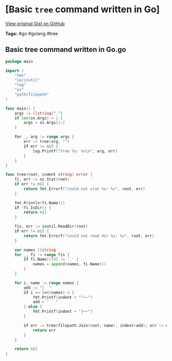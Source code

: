# [Basic `tree` command written in Go] 

[View original Gist on GitHub](https://gist.github.com/Integralist/252aa731f5aee6933f4bbc96bdceb921)

**Tags:** #go #golang #tree

## Basic tree command written in Go.go

```go
package main

import (
	"fmt"
	"io/ioutil"
	"log"
	"os"
	"path/filepath"
)

func main() {
	args := []string{"."}
	if len(os.Args) > 1 {
		args = os.Args[1:]
	}

	for _, arg := range args {
		err := tree(arg, "")
		if err != nil {
			log.Printf("tree %s: %v\n", arg, err)
		}
	}
}

func tree(root, indent string) error {
	fi, err := os.Stat(root)
	if err != nil {
		return fmt.Errorf("could not stat %s: %v", root, err)
	}

	fmt.Println(fi.Name())
	if !fi.IsDir() {
		return nil
	}

	fis, err := ioutil.ReadDir(root)
	if err != nil {
		return fmt.Errorf("could not read dir %s: %v", root, err)
	}

	var names []string
	for _, fi := range fis {
		if fi.Name()[0] != '.' {
			names = append(names, fi.Name())
		}
	}

	for i, name := range names {
		add := "│  "
		if i == len(names)-1 {
			fmt.Printf(indent + "└──")
			add = "   "
		} else {
			fmt.Printf(indent + "├──")
		}

		if err := tree(filepath.Join(root, name), indent+add); err != nil {
			return err
		}
	}

	return nil
}
```

